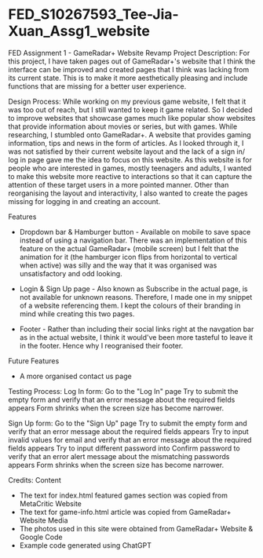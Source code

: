 # FED_S10267593_Tee-Jia-Xuan_Assg1_website
FED Assignment 1 - GameRadar+ Website Revamp
Project Description: For this project, I have taken pages out of GameRadar+'s website that I think the interface can be improved and created pages that I think was lacking from its current state. This is to make it more aesthetically pleasing and include functions that are missing for a better user experience.

Design Process: While working on my previous game website, I felt that it was too out of reach, but I still wanted to keep it game related. So I decided to improve websites that showcase games much like popular show websites that provide information about movies or series, but with games. While researching, I stumbled onto GameRadar+. A website that provides gaming information, tips and news in the form of articles. As I looked through it, I was not satisfied by their current website layout and the lack of a sign in/ log in page gave me the idea to focus on this website. As this website is for people who are interested in games, mostly teenagers and adults, I wanted to make this website more reactive to interactions so that it can capture the attention of these target users in a more pointed manner. Other than reorganising the layout and interactivity, I also wanted to create the pages missing for logging in and creating an account.

Features
- Dropdown bar & Hamburger button - Available on mobile to save space instead of using a navigation bar. There was an implementation of this feature on the actual GameRadar+ (mobile screen) but I felt that the animation for it (the hamburger icon flips from horizontal to vertical when active) was silly and the way that it was organised was unsatisfactory and odd looking.

- Login & Sign Up page - Also known as Subscribe in the actual page, is not available for unknown reasons. Therefore, I made one in my snippet of a website referencing them. I kept the colours of their branding in mind while creating this two pages.

- Footer - Rather than including their social links right at the navgation bar as in the actual website, I think it would've been more tasteful to leave it in the footer. Hence why I reogranised their footer.

Future Features
- A more organised contact us page

Testing Process:
Log In form:
Go to the "Log In" page
Try to submit the empty form and verify that an error message about the required fields appears
Form shrinks when the screen size has become narrower.

Sign Up form:
Go to the "Sign Up" page
Try to submit the empty form and verify that an error message about the required fields appears
Try to input invalid values for email and verify that an error message about the required fields appears
Try to input different password into Confirm password to verify that an error alert message about the mismatching passwords appears
Form shrinks when the screen size has become narrower.

Credits:
Content
- The text for index.html featured games section was copied from MetaCritic Website
- The text for game-info.html article was copied from GameRadar+ Website
Media
- The photos used in this site were obtained from GameRadar+ Website & Google
Code
- Example code generated using ChatGPT
